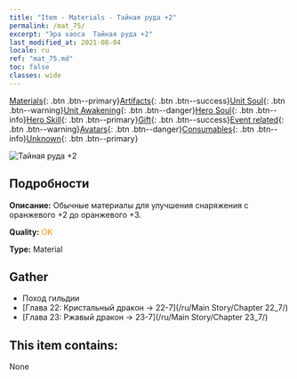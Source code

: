 ```yaml
---
title: "Item - Materials - Тайная руда +2"
permalink: /mat_75/
excerpt: "Эра хаоса  Тайная руда +2"
last_modified_at: 2021-08-04
locale: ru
ref: "mat_75.md"
toc: false
classes: wide
---
```

 [Materials](/ItemsRU/){: .btn .btn--primary}[Artifacts](/ItemsRU/Artifacts/){: .btn .btn--success}[Unit Soul](/ItemsRU/UnitSoul/){: .btn .btn--warning}[Unit Awakening](/ItemsRU/UnitAwakening/){: .btn .btn--danger}[Hero Soul](/ItemsRU/HeroSoul/){: .btn .btn--info}[Hero Skill](/ItemsRU/HeroSkill/){: .btn .btn--primary}[Gift](/ItemsRU/Gift/){: .btn .btn--success}[Event related](/ItemsRU/Events/){: .btn .btn--warning}[Avatars](/ItemsRU/Avatars/){: .btn .btn--danger}[Consumables](/ItemsRU/Consumables/){: .btn .btn--info}[Unknown](/ItemsRU/Unknown/){: .btn .btn--primary}

 ![Тайная руда +2](/images/t/i_cailiao_kuangshi3.png)

## Подробности
 **Описание:** Обычные материалы для улучшения снаряжения c оранжевого +2 до оранжевого +3.

 **Quality:** <span style="color: #FF8C00">OK</span>

 **Type:** Material

## Gather

*    Поход гильдии 
*    [Глава 22: Кристальный дракон -> 22-7](/ru/Main Story/Chapter 22_7/) 
*    [Глава 23: Ржавый дракон -> 23-7](/ru/Main Story/Chapter 23_7/) 

## This item contains:

  None

